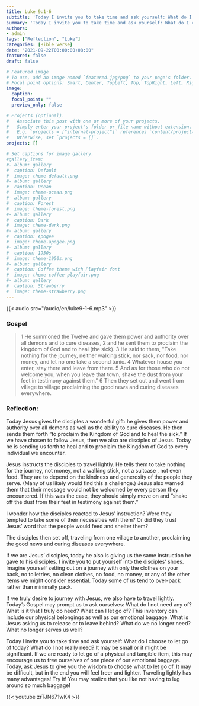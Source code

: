 ```yaml
---
title: Luke 9:1-6
subtitle: 'Today I invite you to take time and ask yourself: What do I choose to let go of today? What do I not really need? It may be small or it might be significant. If we are ready to let go of a physical and tangible item, this may encourage us to free ourselves of one piece of our emotional baggage. Today, ask Jesus to give you the wisdom to choose what to let go of. It may be difficult, but in the end you will feel freer and lighter.'
summary: 'Today I invite you to take time and ask yourself: What do I choose to let go of today? What do I not really need? It may be small or it might be significant. If we are ready to let go of a physical and tangible item, this may encourage us to free ourselves of one piece of our emotional baggage. Today, ask Jesus to give you the wisdom to choose what to let go of. It may be difficult, but in the end you will feel freer and lighter.'
authors:
- admin
tags: ["Reflection", "Luke"]
categories: [Bible verse]
date: "2021-09-22T00:00:00+08:00"
featured: false
draft: false

# Featured image
# To use, add an image named `featured.jpg/png` to your page's folder.
# Focal point options: Smart, Center, TopLeft, Top, TopRight, Left, Right, BottomLeft, Bottom, BottomRight
image:
  caption:
  focal_point: ""
  preview_only: false

# Projects (optional).
#   Associate this post with one or more of your projects.
#   Simply enter your project's folder or file name without extension.
#   E.g. `projects = ["internal-project"]` references `content/project/deep-learning/index.md`.
#   Otherwise, set `projects = []`.
projects: []

# Set captions for image gallery.
#gallery_item:
#- album: gallery
#  caption: Default
#  image: theme-default.png
#- album: gallery
#  caption: Ocean
#  image: theme-ocean.png
#- album: gallery
#  caption: Forest
#  image: theme-forest.png
#- album: gallery
#  caption: Dark
#  image: theme-dark.png
#- album: gallery
#  caption: Apogee
#  image: theme-apogee.png
#- album: gallery
#  caption: 1950s
#  image: theme-1950s.png
#- album: gallery
#  caption: Coffee theme with Playfair font
#  image: theme-coffee-playfair.png
#- album: gallery
#  caption: Strawberry
#  image: theme-strawberry.png
---
```


{{< audio src="/audio/en/luke9-1-6.mp3" >}}

### Gospel
> 1 He summoned the Twelve and gave them power and authority over all demons and to cure diseases,
> 2 and he sent them to proclaim the kingdom of God and to heal (the sick).
> 3 He said to them, "Take nothing for the journey, neither walking stick, nor sack, nor food, nor money, and let no one take a second tunic.
> 4 Whatever house you enter, stay there and leave from there.
> 5 And as for those who do not welcome you, when you leave that town, shake the dust from your feet in testimony against them."
> 6 Then they set out and went from village to village proclaiming the good news and curing diseases everywhere.

### Reflection:
Today Jesus gives the disciples a wonderful gift: he gives them power and authority over all demons as well as the ability to cure diseases. He then sends them forth “to proclaim the Kingdom of God and to heal the sick.” If we have chosen to follow Jesus, then we also are disciples of Jesus. Today he is sending us forth to heal and to proclaim the Kingdom of God to every individual we encounter.

Jesus instructs the disciples to travel lightly. He tells them to take nothing for the journey, not money, not a walking stick, not a suitcase , not even food. They are to depend on the kindness and generosity of the people they serve. (Many of us likely would find this a challenge.) Jesus also warned them that their message would not be welcomed by every person they encountered. If this was the case, they should simply move on and “shake off the dust from their feet in testimony against them.”

I wonder how the disciples reacted to Jesus’ instruction? Were they tempted to take some of their necessities with them? Or did they trust Jesus’ word that the people would feed and shelter them?

The disciples then set off, traveling from one village to another, proclaiming the good news and curing diseases everywhere.

If we are Jesus’ disciples, today he also is giving us the same instruction he gave to his disciples. I invite you to put yourself into the disciples’ shoes. Imagine yourself setting out on a journey with only the clothes on your back, no toiletries, no clean clothes, no food, no money, or any of the other items we might consider essential. Today some of us tend to over-pack rather than minimally pack.

If we truly desire to journey with Jesus, we also have to travel lightly. Today’s Gospel may prompt us to ask ourselves: What do I not need any of? What is it that I truly do need? What can I let go of? This inventory can include our physical belongings as well as our emotional baggage. What is Jesus asking us to release or to leave behind? What do we no longer need? What no longer serves us well?

Today I invite you to take time and ask yourself: What do I choose to let go of today? What do I not really need? It may be small or it might be significant. If we are ready to let go of a physical and tangible item, this may encourage us to free ourselves of one piece of our emotional baggage. Today, ask Jesus to give you the wisdom to choose what to let go of. It may be difficult, but in the end you will feel freer and lighter. Traveling lightly has many advantages! Try it! You may realize that you like not having to lug around so much baggage!

{{< youtube zrTJN671wK4 >}}
